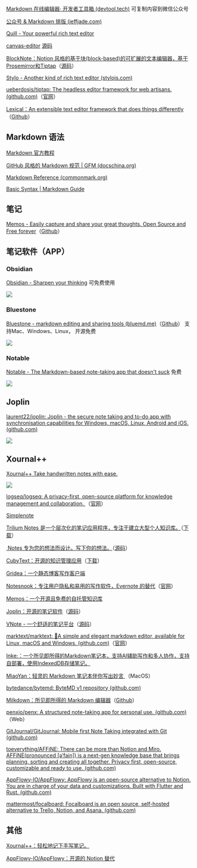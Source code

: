 

[Markdown 在线编辑器· 开发者工具箱 (devtool.tech)](https://markdown.devtool.tech/app) 可复制内容到微信公众号

[公众号 & Markdown 排版 (jeffjade.com)](https://wechat.jeffjade.com/)


[Quill - Your powerful rich text editor](https://quilljs.com/)

[canvas-editor](https://hufe.club/canvas-editor/) [源码](https://github.com/Hufe921/canvas-editor)

[BlockNote：Notion 风格的基于块(block-based)的可扩展的文本编辑器，基于Prosemirror和Tiptap](https://www.blocknotejs.org/)（[源码](https://github.com/TypeCellOS/BlockNote)）

[Stylo - Another kind of rich text editor (stylojs.com)](https://stylojs.com/)

[ueberdosis/tiptap: The headless editor framework for web artisans. (github.com)](https://github.com/ueberdosis/tiptap)（[官网](https://tiptap.dev/)）

[Lexical：An extensible text editor framework that does things differently](https://lexical.dev/)（[Github](https://github.com/facebook/lexical)）

## Markdown 语法

[Markdown 官方教程](https://markdown.com.cn/)

[GitHub 风格的 Markdown 规范 | GFM (docschina.org)](https://gfm.docschina.org/zh-hans/)

[Markdown Reference (commonmark.org)](https://commonmark.org/help/)

[Basic Syntax | Markdown Guide](https://www.markdownguide.org/basic-syntax/)


## 笔记

[Memos - Easily capture and share your great thoughts. Open Source and Free forever](https://www.usememos.com/)（[Github](https://github.com/usememos/memos)）

## 笔记软件（APP）

### Obsidian

[Obsidian - Sharpen your thinking](https://obsidian.md/) 可免费使用

![](https://obsidian.md/images/screenshot-1.0-hero-combo.png)
### Bluestone

[Bluestone - markdown editing and sharing tools (bluemd.me)](https://www.bluemd.me/)（[Github](https://github.com/1943time/bluestone)）
支持Mac、Windows、Linux， 开源免费

![](https://www.bluemd.me/images/light.png)
### Notable

[Notable - The Markdown-based note-taking app that doesn't suck](https://notable.app/) 免费

![](https://notable.app/static/images/screenshots/main_windows.png)


## Joplin

[laurent22/joplin: Joplin - the secure note taking and to-do app with synchronisation capabilities for Windows, macOS, Linux, Android and iOS. (github.com)](https://github.com/laurent22/joplin)

![](https://joplinapp.org/images/home-top-img-2x.webp)
## Xournal++

[Xournal++ Take handwritten notes with ease.](https://xournalpp.github.io/)

![](https://xournalpp.github.io/img/Physics%20Problem.png)

[logseq/logseq: A privacy-first, open-source platform for knowledge management and collaboration. ](https://github.com/logseq/logseq)（[官网](https://logseq.com/)）

[Simplenote](https://simplenote.com/)

[Trilium Notes 是一个层次化的笔记应用程序，专注于建立大型个人知识库。](https://github.com/zadam/trilium)（[下载](https://github.com/zadam/trilium/releases)）

[ Notes 专为您的想法而设计。写下你的想法。](https://www.get-notes.com/)（[源码](https://github.com/nuttyartist/notes)）

[CubyText：开源的知识管理应用](https://github.com/vincentdchan/CubyText)（[下载](https://github.com/vincentdchan/CubyText/releases)）

[Gridea：一个静态博客写作客户端](https://github.com/getgridea/gridea)

[Notesnook：专注用户隐私和易用的写作软件，Evernote 的替代](https://github.com/streetwriters/notesnook)（[官网](https://notesnook.com/)）

[Memos：一个开源且免费的自托管知识库](https://github.com/usememos/memos)

[Joplin：开源的笔记软件](https://joplinapp.org/)（[源码](https://github.com/laurent22/joplin)）

[VNote - 一个舒适的笔记平台](https://app.vnote.fun/zh_cn/)（[源码](https://github.com/vnotex/vnote)）

[marktext/marktext: 📝A simple and elegant markdown editor, available for Linux, macOS and Windows. (github.com)](https://github.com/marktext/marktext)（[官网](https://www.marktext.cc/)）

[Inke:：一个所见即所得的Markdown笔记本，支持AI辅助写作和多人协作，支持自部署，使用IndexedDB存储笔记。](https://github.com/yesmore/inke)

[MiaoYan：轻灵的 Markdown 笔记本伴你写出妙言 ](https://github.com/tw93/MiaoYan)（MacOS）

[bytedance/bytemd: ByteMD v1 repository (github.com)](https://github.com/bytedance/bytemd)

[Milkdown：所见即所得的 Markdown 编辑器](https://milkdown.dev/)（[Github](https://github.com/Milkdown/milkdown)）

[penxio/penx: A structured note-taking app for personal use. (github.com)](https://github.com/penxio/penx)（Web）

[GitJournal/GitJournal: Mobile first Note Taking integrated with Git (github.com)](https://github.com/GitJournal/GitJournal)


[toeverything/AFFiNE: There can be more than Notion and Miro. AFFiNE(pronounced [ə‘fain]) is a next-gen knowledge base that brings planning, sorting and creating all together. Privacy first, open-source, customizable and ready to use. (github.com)](https://github.com/toeverything/AFFiNE)

[AppFlowy-IO/AppFlowy: AppFlowy is an open-source alternative to Notion. You are in charge of your data and customizations. Built with Flutter and Rust. (github.com)](https://github.com/AppFlowy-IO/appflowy)

[mattermost/focalboard: Focalboard is an open source, self-hosted alternative to Trello, Notion, and Asana. (github.com)](https://github.com/mattermost/focalboard)

## 其他

[Xournal++：轻松地记下手写笔记。](https://xournalpp.github.io/)


[AppFlowy-IO/AppFlowy：开源的 Notion 替代](https://github.com/AppFlowy-IO/AppFlowy)